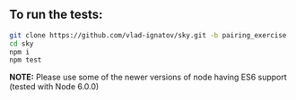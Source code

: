 ## To run the tests:

```sh
git clone https://github.com/vlad-ignatov/sky.git -b pairing_exercise
cd sky
npm i
npm test
```

**NOTE:** Please use some of the newer versions of node having ES6
support (tested with Node 6.0.0)
